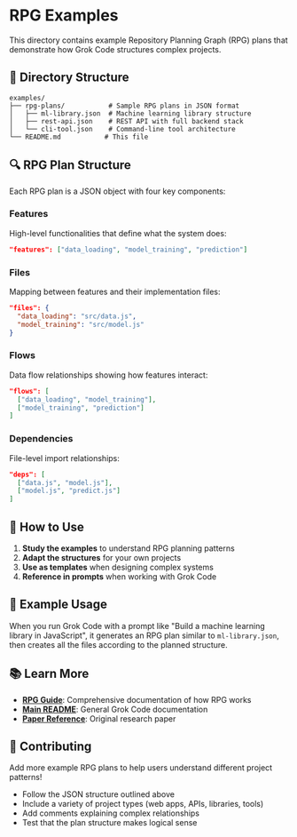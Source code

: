 # RPG Examples

This directory contains example Repository Planning Graph (RPG) plans that demonstrate how Grok Code structures complex projects.

## 📁 Directory Structure

```
examples/
├── rpg-plans/           # Sample RPG plans in JSON format
│   ├── ml-library.json  # Machine learning library structure
│   ├── rest-api.json    # REST API with full backend stack
│   └── cli-tool.json    # Command-line tool architecture
└── README.md           # This file
```

## 🔍 RPG Plan Structure

Each RPG plan is a JSON object with four key components:

### Features

High-level functionalities that define what the system does:

```json
"features": ["data_loading", "model_training", "prediction"]
```

### Files

Mapping between features and their implementation files:

```json
"files": {
  "data_loading": "src/data.js",
  "model_training": "src/model.js"
}
```

### Flows

Data flow relationships showing how features interact:

```json
"flows": [
  ["data_loading", "model_training"],
  ["model_training", "prediction"]
]
```

### Dependencies

File-level import relationships:

```json
"deps": [
  ["data.js", "model.js"],
  ["model.js", "predict.js"]
]
```

## 📖 How to Use

1. **Study the examples** to understand RPG planning patterns
2. **Adapt the structures** for your own projects
3. **Use as templates** when designing complex systems
4. **Reference in prompts** when working with Grok Code

## 🎯 Example Usage

When you run Grok Code with a prompt like "Build a machine learning library in JavaScript", it generates an RPG plan similar to `ml-library.json`, then creates all the files according to the planned structure.

## 📚 Learn More

- **[RPG Guide](../RPG_GUIDE.md)**: Comprehensive documentation of how RPG works
- **[Main README](../README.md)**: General Grok Code documentation
- **[Paper Reference](https://arxiv.org/abs/2401.04276)**: Original research paper

## 🤝 Contributing

Add more example RPG plans to help users understand different project patterns!

- Follow the JSON structure outlined above
- Include a variety of project types (web apps, APIs, libraries, tools)
- Add comments explaining complex relationships
- Test that the plan structure makes logical sense
